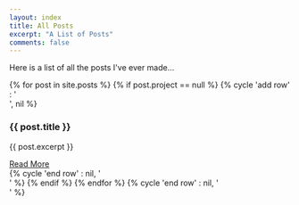 ```yaml
---
layout: index
title: All Posts
excerpt: "A List of Posts"
comments: false
---
```

Here is a list of all the posts I've ever made...
<div class="post-list">
    {% for post in site.posts %}
        {% if post.project == null %}
            {% cycle 'add row' : '<div class="row">', nil %}
                <div class="col-md-6  animated fadeIn">
                    <div class="image">
                        <img src="{{ site.url }}/assets/img/placeholder-big.jpg" alt="" />
                        <div class="caption">
                            <h3>{{ post.title }}</h3>
                            <p>{{ post.excerpt }}</p>
                            <a href="{{ site.url }}{{ post.url }}" class="btn zoombtn">Read More</a>
                        </div>
                    </div> 
                </div>
            {% cycle 'end row' : nil, '</div>' %}
        {% endif %}
    {% endfor %}
    {% cycle 'end row' : nil, '</div>' %}
</div>